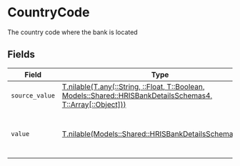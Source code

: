 # CountryCode

The country code where the bank is located


## Fields

| Field                                                                                                                                                                    | Type                                                                                                                                                                     | Required                                                                                                                                                                 | Description                                                                                                                                                              | Example                                                                                                                                                                  |
| ------------------------------------------------------------------------------------------------------------------------------------------------------------------------ | ------------------------------------------------------------------------------------------------------------------------------------------------------------------------ | ------------------------------------------------------------------------------------------------------------------------------------------------------------------------ | ------------------------------------------------------------------------------------------------------------------------------------------------------------------------ | ------------------------------------------------------------------------------------------------------------------------------------------------------------------------ |
| `source_value`                                                                                                                                                           | [T.nilable(T.any(::String, ::Float, T::Boolean, Models::Shared::HRISBankDetailsSchemas4, T::Array[::Object]))](../../models/shared/hrisbankdetailsschemassourcevalue.md) | :heavy_minus_sign:                                                                                                                                                       | N/A                                                                                                                                                                      |                                                                                                                                                                          |
| `value`                                                                                                                                                                  | [T.nilable(Models::Shared::HRISBankDetailsSchemasValue)](../../models/shared/hrisbankdetailsschemasvalue.md)                                                             | :heavy_minus_sign:                                                                                                                                                       | The ISO3166-1 Alpha2 Code of the Country                                                                                                                                 | US                                                                                                                                                                       |